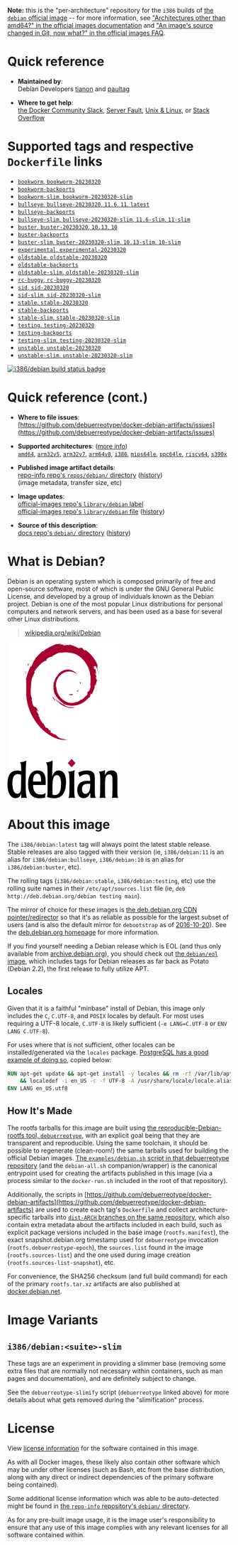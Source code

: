 <!--

********************************************************************************

WARNING:

    DO NOT EDIT "debian/README.md"

    IT IS AUTO-GENERATED

    (from the other files in "debian/" combined with a set of templates)

********************************************************************************

-->

**Note:** this is the "per-architecture" repository for the `i386` builds of [the `debian` official image](https://hub.docker.com/_/debian) -- for more information, see ["Architectures other than amd64?" in the official images documentation](https://github.com/docker-library/official-images#architectures-other-than-amd64) and ["An image's source changed in Git, now what?" in the official images FAQ](https://github.com/docker-library/faq#an-images-source-changed-in-git-now-what).

# Quick reference

-	**Maintained by**:  
	Debian Developers [tianon](https://qa.debian.org/developer.php?login=tianon) and [paultag](https://qa.debian.org/developer.php?login=paultag)

-	**Where to get help**:  
	[the Docker Community Slack](https://dockr.ly/comm-slack), [Server Fault](https://serverfault.com/help/on-topic), [Unix & Linux](https://unix.stackexchange.com/help/on-topic), or [Stack Overflow](https://stackoverflow.com/help/on-topic)

# Supported tags and respective `Dockerfile` links

-	[`bookworm`, `bookworm-20230320`](https://github.com/debuerreotype/docker-debian-artifacts/blob/69be1b5537d274e19810df65cee8325b54b6c35e/bookworm/Dockerfile)
-	[`bookworm-backports`](https://github.com/debuerreotype/docker-debian-artifacts/blob/69be1b5537d274e19810df65cee8325b54b6c35e/bookworm/backports/Dockerfile)
-	[`bookworm-slim`, `bookworm-20230320-slim`](https://github.com/debuerreotype/docker-debian-artifacts/blob/69be1b5537d274e19810df65cee8325b54b6c35e/bookworm/slim/Dockerfile)
-	[`bullseye`, `bullseye-20230320`, `11.6`, `11`, `latest`](https://github.com/debuerreotype/docker-debian-artifacts/blob/69be1b5537d274e19810df65cee8325b54b6c35e/bullseye/Dockerfile)
-	[`bullseye-backports`](https://github.com/debuerreotype/docker-debian-artifacts/blob/69be1b5537d274e19810df65cee8325b54b6c35e/bullseye/backports/Dockerfile)
-	[`bullseye-slim`, `bullseye-20230320-slim`, `11.6-slim`, `11-slim`](https://github.com/debuerreotype/docker-debian-artifacts/blob/69be1b5537d274e19810df65cee8325b54b6c35e/bullseye/slim/Dockerfile)
-	[`buster`, `buster-20230320`, `10.13`, `10`](https://github.com/debuerreotype/docker-debian-artifacts/blob/69be1b5537d274e19810df65cee8325b54b6c35e/buster/Dockerfile)
-	[`buster-backports`](https://github.com/debuerreotype/docker-debian-artifacts/blob/69be1b5537d274e19810df65cee8325b54b6c35e/buster/backports/Dockerfile)
-	[`buster-slim`, `buster-20230320-slim`, `10.13-slim`, `10-slim`](https://github.com/debuerreotype/docker-debian-artifacts/blob/69be1b5537d274e19810df65cee8325b54b6c35e/buster/slim/Dockerfile)
-	[`experimental`, `experimental-20230320`](https://github.com/debuerreotype/docker-debian-artifacts/blob/69be1b5537d274e19810df65cee8325b54b6c35e/experimental/Dockerfile)
-	[`oldstable`, `oldstable-20230320`](https://github.com/debuerreotype/docker-debian-artifacts/blob/69be1b5537d274e19810df65cee8325b54b6c35e/oldstable/Dockerfile)
-	[`oldstable-backports`](https://github.com/debuerreotype/docker-debian-artifacts/blob/69be1b5537d274e19810df65cee8325b54b6c35e/oldstable/backports/Dockerfile)
-	[`oldstable-slim`, `oldstable-20230320-slim`](https://github.com/debuerreotype/docker-debian-artifacts/blob/69be1b5537d274e19810df65cee8325b54b6c35e/oldstable/slim/Dockerfile)
-	[`rc-buggy`, `rc-buggy-20230320`](https://github.com/debuerreotype/docker-debian-artifacts/blob/69be1b5537d274e19810df65cee8325b54b6c35e/rc-buggy/Dockerfile)
-	[`sid`, `sid-20230320`](https://github.com/debuerreotype/docker-debian-artifacts/blob/69be1b5537d274e19810df65cee8325b54b6c35e/sid/Dockerfile)
-	[`sid-slim`, `sid-20230320-slim`](https://github.com/debuerreotype/docker-debian-artifacts/blob/69be1b5537d274e19810df65cee8325b54b6c35e/sid/slim/Dockerfile)
-	[`stable`, `stable-20230320`](https://github.com/debuerreotype/docker-debian-artifacts/blob/69be1b5537d274e19810df65cee8325b54b6c35e/stable/Dockerfile)
-	[`stable-backports`](https://github.com/debuerreotype/docker-debian-artifacts/blob/69be1b5537d274e19810df65cee8325b54b6c35e/stable/backports/Dockerfile)
-	[`stable-slim`, `stable-20230320-slim`](https://github.com/debuerreotype/docker-debian-artifacts/blob/69be1b5537d274e19810df65cee8325b54b6c35e/stable/slim/Dockerfile)
-	[`testing`, `testing-20230320`](https://github.com/debuerreotype/docker-debian-artifacts/blob/69be1b5537d274e19810df65cee8325b54b6c35e/testing/Dockerfile)
-	[`testing-backports`](https://github.com/debuerreotype/docker-debian-artifacts/blob/69be1b5537d274e19810df65cee8325b54b6c35e/testing/backports/Dockerfile)
-	[`testing-slim`, `testing-20230320-slim`](https://github.com/debuerreotype/docker-debian-artifacts/blob/69be1b5537d274e19810df65cee8325b54b6c35e/testing/slim/Dockerfile)
-	[`unstable`, `unstable-20230320`](https://github.com/debuerreotype/docker-debian-artifacts/blob/69be1b5537d274e19810df65cee8325b54b6c35e/unstable/Dockerfile)
-	[`unstable-slim`, `unstable-20230320-slim`](https://github.com/debuerreotype/docker-debian-artifacts/blob/69be1b5537d274e19810df65cee8325b54b6c35e/unstable/slim/Dockerfile)

[![i386/debian build status badge](https://img.shields.io/jenkins/s/https/doi-janky.infosiftr.net/job/multiarch/job/i386/job/debian.svg?label=i386/debian%20%20build%20job)](https://doi-janky.infosiftr.net/job/multiarch/job/i386/job/debian/)

# Quick reference (cont.)

-	**Where to file issues**:  
	[https://github.com/debuerreotype/docker-debian-artifacts/issues](https://github.com/debuerreotype/docker-debian-artifacts/issues)

-	**Supported architectures**: ([more info](https://github.com/docker-library/official-images#architectures-other-than-amd64))  
	[`amd64`](https://hub.docker.com/r/amd64/debian/), [`arm32v5`](https://hub.docker.com/r/arm32v5/debian/), [`arm32v7`](https://hub.docker.com/r/arm32v7/debian/), [`arm64v8`](https://hub.docker.com/r/arm64v8/debian/), [`i386`](https://hub.docker.com/r/i386/debian/), [`mips64le`](https://hub.docker.com/r/mips64le/debian/), [`ppc64le`](https://hub.docker.com/r/ppc64le/debian/), [`riscv64`](https://hub.docker.com/r/riscv64/debian/), [`s390x`](https://hub.docker.com/r/s390x/debian/)

-	**Published image artifact details**:  
	[repo-info repo's `repos/debian/` directory](https://github.com/docker-library/repo-info/blob/master/repos/debian) ([history](https://github.com/docker-library/repo-info/commits/master/repos/debian))  
	(image metadata, transfer size, etc)

-	**Image updates**:  
	[official-images repo's `library/debian` label](https://github.com/docker-library/official-images/issues?q=label%3Alibrary%2Fdebian)  
	[official-images repo's `library/debian` file](https://github.com/docker-library/official-images/blob/master/library/debian) ([history](https://github.com/docker-library/official-images/commits/master/library/debian))

-	**Source of this description**:  
	[docs repo's `debian/` directory](https://github.com/docker-library/docs/tree/master/debian) ([history](https://github.com/docker-library/docs/commits/master/debian))

# What is Debian?

Debian is an operating system which is composed primarily of free and open-source software, most of which is under the GNU General Public License, and developed by a group of individuals known as the Debian project. Debian is one of the most popular Linux distributions for personal computers and network servers, and has been used as a base for several other Linux distributions.

> [wikipedia.org/wiki/Debian](https://en.wikipedia.org/wiki/Debian)

![logo](https://raw.githubusercontent.com/docker-library/docs/b449be7df57e9ed9086bb5821bfb5d6cdc5d67a4/debian/logo.png)

# About this image

The `i386/debian:latest` tag will always point the latest stable release. Stable releases are also tagged with their version (ie, `i386/debian:11` is an alias for `i386/debian:bullseye`, `i386/debian:10` is an alias for `i386/debian:buster`, etc).

The rolling tags (`i386/debian:stable`, `i386/debian:testing`, etc) use the rolling suite names in their `/etc/apt/sources.list` file (ie, `deb http://deb.debian.org/debian testing main`).

The mirror of choice for these images is [the deb.debian.org CDN pointer/redirector](https://deb.debian.org) so that it's as reliable as possible for the largest subset of users (and is also the default mirror for `debootstrap` as of [2016-10-20](https://anonscm.debian.org/cgit/d-i/debootstrap.git/commit/?id=9e8bc60ad1ccf3a25ce7890526b70059f3e770de)). See the [deb.debian.org homepage](https://deb.debian.org) for more information.

If you find yourself needing a Debian release which is EOL (and thus only available from [archive.debian.org](http://archive.debian.org)), you should check out [the `debian/eol` image](https://hub.docker.com/r/debian/eol/), which includes tags for Debian releases as far back as Potato (Debian 2.2), the first release to fully utilize APT.

## Locales

Given that it is a faithful "minbase" install of Debian, this image only includes the `C`, `C.UTF-8`, and `POSIX` locales by default. For most uses requiring a UTF-8 locale, `C.UTF-8` is likely sufficient (`-e LANG=C.UTF-8` or `ENV LANG C.UTF-8`).

For uses where that is not sufficient, other locales can be installed/generated via the `locales` package. [PostgreSQL has a good example of doing so](https://github.com/docker-library/postgres/blob/69bc540ecfffecce72d49fa7e4a46680350037f9/9.6/Dockerfile#L21-L24), copied below:

```dockerfile
RUN apt-get update && apt-get install -y locales && rm -rf /var/lib/apt/lists/* \
	&& localedef -i en_US -c -f UTF-8 -A /usr/share/locale/locale.alias en_US.UTF-8
ENV LANG en_US.utf8
```

## How It's Made

The rootfs tarballs for this image are built using [the reproducible-Debian-rootfs tool, `debuerreotype`](https://github.com/debuerreotype/debuerreotype), with an explicit goal being that they are transparent and reproducible. Using the same toolchain, it should be possible to regenerate (clean-room!) the same tarballs used for building the official Debian images. [The `examples/debian.sh` script in that debuerreotype repository](https://github.com/debuerreotype/debuerreotype/blob/master/examples/debian.sh) (and the `debian-all.sh` companion/wrapper) is the canonical entrypoint used for creating the artifacts published in this image (via a process similar to the `docker-run.sh` included in the root of that repository).

Additionally, the scripts in [https://github.com/debuerreotype/docker-debian-artifacts](https://github.com/debuerreotype/docker-debian-artifacts) are used to create each tag's `Dockerfile` and collect architecture-specific tarballs into [`dist-ARCH` branches on the same repository](https://github.com/debuerreotype/docker-debian-artifacts/branches), which also contain extra metadata about the artifacts included in each build, such as explicit package versions included in the base image (`rootfs.manifest`), the exact snapshot.debian.org timestamp used for `debuerreotype` invocation (`rootfs.debuerreotype-epoch`), the `sources.list` found in the image (`rootfs.sources-list`) and the one used during image creation (`rootfs.sources-list-snapshot`), etc.

For convenience, the SHA256 checksum (and full build command) for each of the primary `rootfs.tar.xz` artifacts are also published at [docker.debian.net](https://docker.debian.net/).

# Image Variants

## `i386/debian:<suite>-slim`

These tags are an experiment in providing a slimmer base (removing some extra files that are normally not necessary within containers, such as man pages and documentation), and are definitely subject to change.

See the `debuerreotype-slimify` script (`debuerreotype` linked above) for more details about what gets removed during the "slimification" process.

# License

View [license information](https://www.debian.org/social_contract#guidelines) for the software contained in this image.

As with all Docker images, these likely also contain other software which may be under other licenses (such as Bash, etc from the base distribution, along with any direct or indirect dependencies of the primary software being contained).

Some additional license information which was able to be auto-detected might be found in [the `repo-info` repository's `debian/` directory](https://github.com/docker-library/repo-info/tree/master/repos/debian).

As for any pre-built image usage, it is the image user's responsibility to ensure that any use of this image complies with any relevant licenses for all software contained within.

